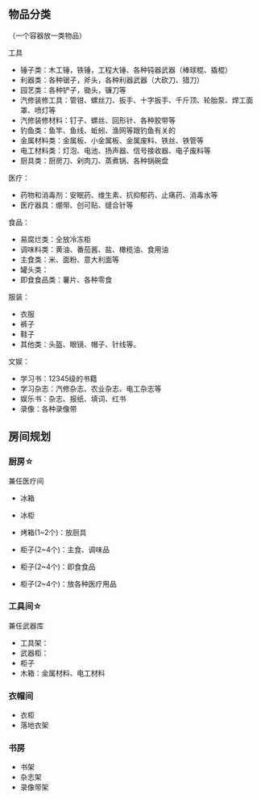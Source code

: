 ## 物品分类

（一个容器放一类物品）

工具

- 锤子类：木工锤，铁锤，工程大锤、各种钝器武器（棒球棍、撬棍）
- 利器类：各种锯子，斧头，各种利器武器（大砍刀、猎刀）
- 园艺类：各种铲子，锄头，镰刀等
- 汽修装修工具：管钳、螺丝刀、扳手、十字扳手、千斤顶、轮胎泵、焊工面罩、喷灯等
- 汽修装修材料：钉子、螺丝、回形针、各种胶带等
- 钓鱼类：鱼竿、鱼线、蚯蚓、渔网等跟钓鱼有关的
- 金属材料类：金属板、小金属板、金属废料、铁丝、铁管等
- 电工材料类：灯泡、电池、扬声器、信号接收器、电子废料等
- 厨具类：厨房刀、剁肉刀、蒸煮锅、各种锅碗盘

医疗：

- 药物和消毒剂：安眠药、维生素、抗抑郁药、止痛药、消毒水等
- 医疗器具：绷带、创可贴、缝合针等

食品：

- 易腐烂类：全放冷冻柜
- 调味料类：黄油、番茄酱、盐、橄榄油、食用油
- 主食类：米、面粉、意大利面等
- 罐头类：
- 即食食品类：薯片、各种零食

服装：

- 衣服
- 裤子
- 鞋子
- 其他类：头盔、眼镜、帽子、针线等。

文娱：

- 学习书：12345级的书籍
- 学习杂志：汽修杂志、农业杂志、电工杂志等
- 娱乐书：杂志、报纸、填词、红书
- 录像：各种录像带

## 房间规划

### 厨房☆

兼任医疗间

- 冰箱
- 冰柜
- 烤箱(1~2个)：放厨具
- 柜子(2~4个)：主食、调味品

- 柜子(2~4个)：即食食品

- 柜子(2~4个)：放各种医疗用品

### 工具间☆

兼任武器库

- 工具架：
- 武器柜：
- 柜子
- 木箱：金属材料、电工材料

### 衣帽间

- 衣柜
- 落地衣架

### 书房

- 书架
- 杂志架
- 录像带架